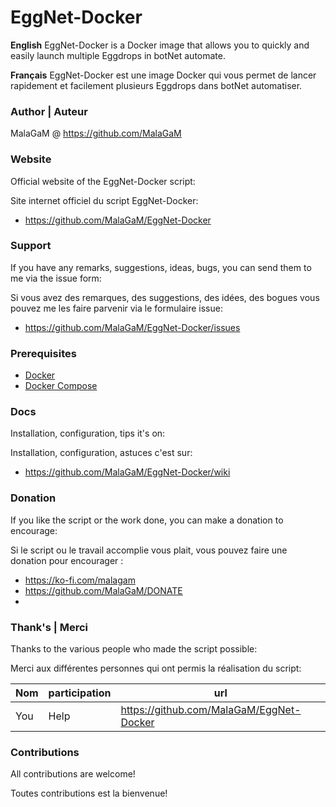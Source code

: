 # EggNet-Docker
**English**
EggNet-Docker is a Docker image that allows you to quickly and easily launch multiple Eggdrops in botNet automate.

**Français**
EggNet-Docker est une image Docker qui vous permet de lancer rapidement et facilement plusieurs Eggdrops dans botNet automatiser.


### Author | Auteur
MalaGaM @ https://github.com/MalaGaM

### Website
Official website of the EggNet-Docker script:

Site internet officiel du script EggNet-Docker:
* https://github.com/MalaGaM/EggNet-Docker

### Support
If you have any remarks, suggestions, ideas, bugs, you can send them to me via the issue form:

Si vous avez des remarques, des suggestions, des idées, des bogues vous pouvez me les faire parvenir via le formulaire issue:
* https://github.com/MalaGaM/EggNet-Docker/issues

### Prerequisites
* [Docker](https://docs.docker.com/get-docker)
* [Docker Compose](https://docs.docker.com/compose/install)

### Docs
Installation, configuration, tips it's on:

Installation, configuration, astuces c'est sur:
* https://github.com/MalaGaM/EggNet-Docker/wiki

### Donation
If you like the script or the work done, you can make a donation to encourage:

Si le script ou le travail accomplie vous plait, vous pouvez faire une donation pour encourager :
* https://ko-fi.com/malagam
* https://github.com/MalaGaM/DONATE
* 
### Thank's | Merci
Thanks to the various people who made the script possible:

Merci aux différentes personnes qui ont permis la réalisation du script:

Nom | participation | url
---------|----------|---------
You | Help | https://github.com/MalaGaM/EggNet-Docker


### Contributions
All contributions are welcome!

Toutes contributions est la bienvenue!
